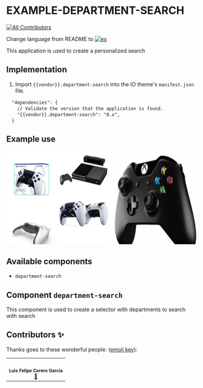 # EXAMPLE-DEPARTMENT-SEARCH

<!-- DOCS-IGNORE:start -->
<!-- ALL-CONTRIBUTORS-BADGE:START - Do not remove or modify this section -->

[![All Contributors](https://img.shields.io/badge/all_contributors-1-orange.svg?style=flat-square)](#contributors-)

<!-- ALL-CONTRIBUTORS-BADGE:END -->
<!-- DOCS-IGNORE:end -->

Change language from README to [![es](https://img.shields.io/badge/lang-es-yellow.svg)](https://github.com/FelCer/vtex-custom-departament-search/blob/main/docs/README.md)

This application is used to create a personalized search
<br>

## Implementation

1. Import `{{vendor}}.department-search` into the IO theme's `manifest.json` file.

```
  "dependencies": {
    // Validate the version that the application is found.
    "{{vendor}}.department-search": "0.x",
  }

```

## Example use

![Media Placeholder](./assets/example_use.png 'image of example use')

## Available components

- `department-search`
  <br>

## Component `department-search`

This component is used to create a selector with departments to search with search

<!-- DOCS-IGNORE:start -->

## Contributors ✨

Thanks goes to these wonderful people: ([emoji key](https://allcontributors.org/docs/en/emoji-key)):

<table>
  <tr>
    <td align="center"><img src="https://avatars.githubusercontent.com/u/22477264?v=4" width="100px;" alt=""/><br /><sub><b>Luis Felipe Cerero Garcia</b></sub></a><br /><a href="https://github.com/FelCer/vtex-custom-departament-search/commits?author=felcer" title="Documentation">📖</td>
  </tr>
</table>

<!-- DOCS-IGNORE:end -->
